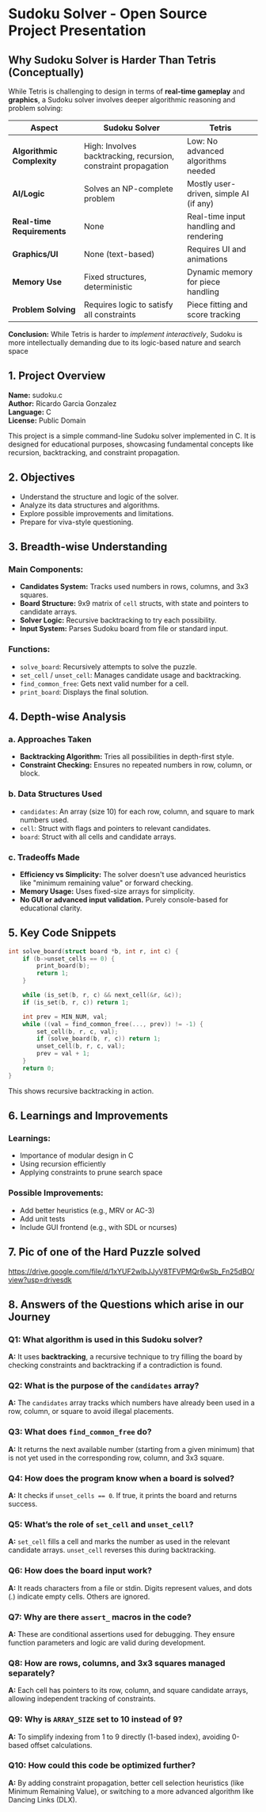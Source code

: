 # Sudoku Solver - Open Source Project Presentation

##  Why Sudoku Solver is Harder Than Tetris (Conceptually)

While Tetris is challenging to design in terms of **real-time gameplay** and **graphics**, a Sudoku solver involves deeper algorithmic reasoning and problem solving:

| Aspect | Sudoku Solver | Tetris |
|--------|---------------|--------|
| **Algorithmic Complexity** | High: Involves backtracking, recursion, constraint propagation | Low: No advanced algorithms needed |
| **AI/Logic** | Solves an NP-complete problem | Mostly user-driven, simple AI (if any) |
| **Real-time Requirements** | None | Real-time input handling and rendering |
| **Graphics/UI** | None (text-based) | Requires UI and animations |
| **Memory Use** | Fixed structures, deterministic | Dynamic memory for piece handling |
| **Problem Solving** | Requires logic to satisfy all constraints | Piece fitting and score tracking |

**Conclusion:** While Tetris is harder to *implement interactively*, Sudoku is more intellectually demanding due to its logic-based nature and search space

## 1. Project Overview

**Name:** sudoku.c  
**Author:** Ricardo Garcia Gonzalez  
**Language:** C  
**License:** Public Domain  

This project is a simple command-line Sudoku solver implemented in C. It is designed for educational purposes, showcasing fundamental concepts like recursion, backtracking, and constraint propagation.

## 2. Objectives

- Understand the structure and logic of the solver.
- Analyze its data structures and algorithms.
- Explore possible improvements and limitations.
- Prepare for viva-style questioning.

## 3. Breadth-wise Understanding

### Main Components:

- **Candidates System:** Tracks used numbers in rows, columns, and 3x3 squares.
- **Board Structure:** 9x9 matrix of `cell` structs, with state and pointers to candidate arrays.
- **Solver Logic:** Recursive backtracking to try each possibility.
- **Input System:** Parses Sudoku board from file or standard input.

### Functions:

- `solve_board`: Recursively attempts to solve the puzzle.
- `set_cell` / `unset_cell`: Manages candidate usage and backtracking.
- `find_common_free`: Gets next valid number for a cell.
- `print_board`: Displays the final solution.

## 4. Depth-wise Analysis

### a. Approaches Taken

- **Backtracking Algorithm:** Tries all possibilities in depth-first style.
- **Constraint Checking:** Ensures no repeated numbers in row, column, or block.

### b. Data Structures Used

- `candidates`: An array (size 10) for each row, column, and square to mark numbers used.
- `cell`: Struct with flags and pointers to relevant candidates.
- `board`: Struct with all cells and candidate arrays.

### c. Tradeoffs Made

- **Efficiency vs Simplicity:** The solver doesn't use advanced heuristics like "minimum remaining value" or forward checking.
- **Memory Usage:** Uses fixed-size arrays for simplicity.
- **No GUI or advanced input validation.** Purely console-based for educational clarity.

## 5. Key Code Snippets

```c
int solve_board(struct board *b, int r, int c) {
    if (b->unset_cells == 0) {
        print_board(b);
        return 1;
    }

    while (is_set(b, r, c) && next_cell(&r, &c));
    if (is_set(b, r, c)) return 1;

    int prev = MIN_NUM, val;
    while ((val = find_common_free(..., prev)) != -1) {
        set_cell(b, r, c, val);
        if (solve_board(b, r, c)) return 1;
        unset_cell(b, r, c, val);
        prev = val + 1;
    }
    return 0;
}
```

This shows recursive backtracking in action.

## 6. Learnings and Improvements

### Learnings:

- Importance of modular design in C
- Using recursion efficiently
- Applying constraints to prune search space

### Possible Improvements:

- Add better heuristics (e.g., MRV or AC-3)
- Add unit tests
- Include GUI frontend (e.g., with SDL or ncurses)

## 7. Pic of one of the Hard Puzzle solved

https://drive.google.com/file/d/1xYUF2wlbJJyV8TFVPMQr6wSb_Fn25dBO/view?usp=drivesdk

## 8. Answers of the Questions which arise in our Journey

### Q1: What algorithm is used in this Sudoku solver?  
**A:** It uses **backtracking**, a recursive technique to try filling the board by checking constraints and backtracking if a contradiction is found.

### Q2: What is the purpose of the `candidates` array?  
**A:** The `candidates` array tracks which numbers have already been used in a row, column, or square to avoid illegal placements.

### Q3: What does `find_common_free` do?  
**A:** It returns the next available number (starting from a given minimum) that is not yet used in the corresponding row, column, and 3x3 square.

### Q4: How does the program know when a board is solved?  
**A:** It checks if `unset_cells == 0`. If true, it prints the board and returns success.

### Q5: What’s the role of `set_cell` and `unset_cell`?  
**A:** `set_cell` fills a cell and marks the number as used in the relevant candidate arrays. `unset_cell` reverses this during backtracking.

### Q6: How does the board input work?  
**A:** It reads characters from a file or stdin. Digits represent values, and dots (.) indicate empty cells. Others are ignored.

### Q7: Why are there `assert_` macros in the code?  
**A:** These are conditional assertions used for debugging. They ensure function parameters and logic are valid during development.

### Q8: How are rows, columns, and 3x3 squares managed separately?  
**A:** Each cell has pointers to its row, column, and square candidate arrays, allowing independent tracking of constraints.

### Q9: Why is `ARRAY_SIZE` set to 10 instead of 9?  
**A:** To simplify indexing from 1 to 9 directly (1-based index), avoiding 0-based offset calculations.

### Q10: How could this code be optimized further?  
**A:** By adding constraint propagation, better cell selection heuristics (like Minimum Remaining Value), or switching to a more advanced algorithm like Dancing Links (DLX).

